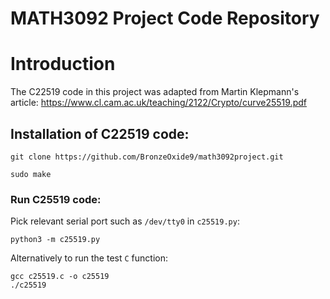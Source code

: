 # MATH3092 Project Code Repository

# Introduction

The C22519 code in this project was adapted from Martin Klepmann's article: https://www.cl.cam.ac.uk/teaching/2122/Crypto/curve25519.pdf

## Installation of C22519 code:

```
git clone https://github.com/BronzeOxide9/math3092project.git
```

```
sudo make
```

### Run C25519 code:

Pick relevant serial port such as `/dev/tty0` in `c25519.py`: 

```
python3 -m c25519.py
```

Alternatively to run the test `C` function:

```
gcc c25519.c -o c25519
./c25519
```
